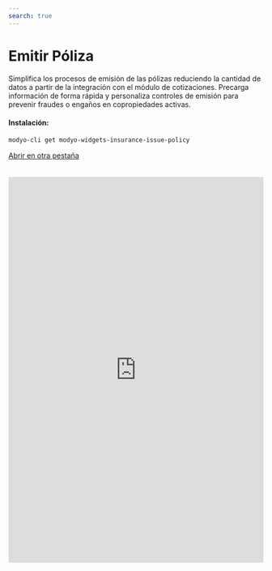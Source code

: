 ```yaml
---
search: true
---
```


# Emitir Póliza

Simplifica los procesos de emisión de las pólizas reduciendo la cantidad de datos a partir de la integración con el módulo de cotizaciones. Precarga información de forma rápida y personaliza controles de emisión para prevenir fraudes o engaños en copropiedades activas.

#### Instalación:

```bash
modyo-cli get modyo-widgets-insurance-issue-policy
```

[Abrir en otra pestaña](https://widgets-es.modyo.com/seguros/broker/emitir-poliza)

<iframe id="widgetFrame" src="https://widgets-es.modyo.com/seguros/broker/emitir-poliza" width="100%" frameBorder="0"  style="min-height:762px;overflow:auto;margin-top:20px;"/>

| Funcionalidad      | Descripción                                                                                                                                                                                                             |
|--------------------|-------------------------------------------------------------------------------------------------------------------------------------------------------------------------------------------------------------------------|
| Guardado           | Permite generar borradores de pólizas sin que pierdas esa emisión para ayudar a informar a los intermediarios.                                                                   |
| Fechas de vigencia | Permite que tus intermediarios seleccionen solamente la fecha de vigencia o el tipo de Copropiedad a asegurar. Ahorra tiempo en llenado de datos integrando estos pasos con la información recolectada en el cotizador. |
| Resumen            | Presenta un resumen de la cotización antes de generarla para validar coberturas y deducibles. Ofrece la opción de visualizar el porcentaje de incremento de prima seleccionado en la cotización.                       |
